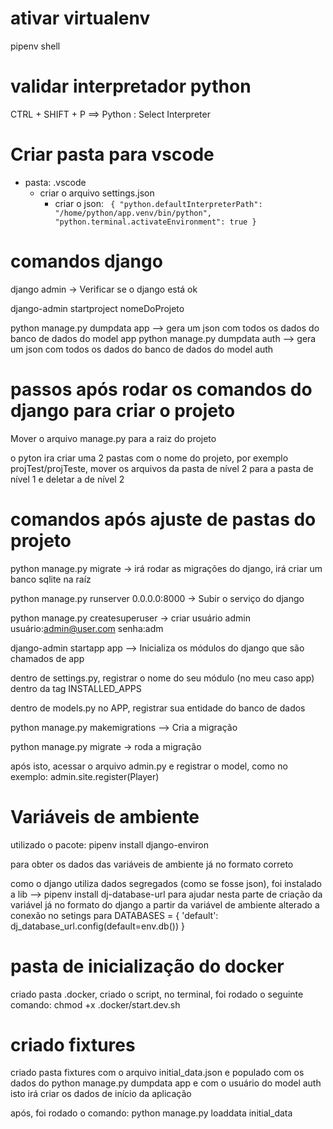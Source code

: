 # ativar virtualenv
pipenv shell

# validar interpretador python 
CTRL + SHIFT + P ==> Python : Select Interpreter

# Criar pasta para vscode
* pasta: .vscode
    * criar o arquivo settings.json
        * criar o json: `
        {
            "python.defaultInterpreterPath": "/home/python/app.venv/bin/python",
            "python.terminal.activateEnvironment": true
        }`


# comandos django
django admin -> Verificar se o django está  ok

django-admin startproject nomeDoProjeto

python manage.py dumpdata app --> gera um json com todos os dados do banco de dados do model app
python manage.py dumpdata auth --> gera um json com todos os dados do banco de dados do model auth


# passos após rodar os comandos do django para criar o projeto

Mover o arquivo manage.py para a raiz do projeto

o pyton ira criar uma 2 pastas com o nome do projeto, por exemplo projTest/projTeste, mover os arquivos da pasta de nível 2 para a pasta de nível 1 e deletar a de nível 2

# comandos após ajuste de pastas do projeto
python manage.py migrate -> irá rodar as migrações do django, irá criar um banco sqlite na raíz 

python manage.py runserver 0.0.0.0:8000 -> Subir o serviço do django

python manage.py createsuperuser -> criar usuário admin
    usuário:admin@user.com
    senha:adm

django-admin startapp app --> Inicializa os módulos do django que são chamados de app

dentro de settings.py, registrar o nome do seu módulo (no meu caso app) dentro da tag INSTALLED_APPS 

dentro de models.py no APP, registrar sua entidade do banco de dados

python manage.py makemigrations  -->  Cria a migração

python manage.py migrate -> roda a migração

após isto, acessar o arquivo admin.py e registrar o model, como no exemplo: admin.site.register(Player)

# Variáveis de ambiente
utilizado o pacote: pipenv install django-environ

para obter os dados das variáveis de ambiente já no formato correto

como o django utiliza dados segregados (como se fosse json), 
foi instalado a lib --> pipenv install dj-database-url 
para ajudar nesta parte de criação da variável já no formato do django a partir da variável de ambiente
alterado a conexão no setings para 
DATABASES = {
    'default': dj_database_url.config(default=env.db())
}

# pasta de inicialização do docker
criado pasta .docker, criado o script,
no terminal, foi rodado o seguinte comando:
    chmod +x .docker/start.dev.sh 

# criado fixtures
criado pasta fixtures com o arquivo initial_data.json e populado com os dados do python manage.py dumpdata app e com o usuário do model auth
isto irá criar os dados de início da aplicação

após, foi rodado o comando: python manage.py loaddata initial_data